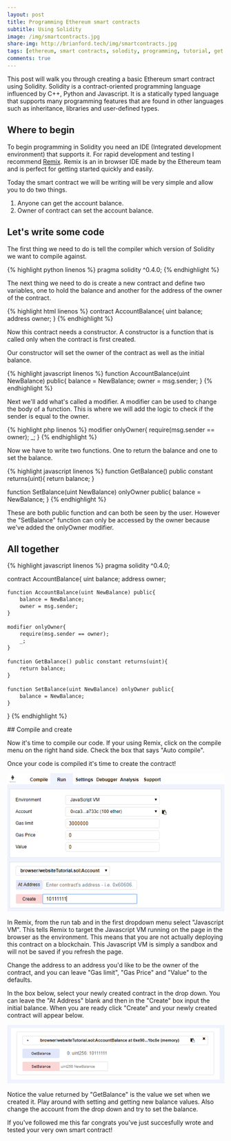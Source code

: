 ```yaml
---
layout: post
title: Programming Ethereum smart contracts
subtitle: Using Solidity
image: /img/smartcontracts.jpg
share-img: http://brianford.tech/img/smartcontracts.jpg
tags: [ethereum, smart contracts, solodity, programming, tutorial, get started, bitcoin]
comments: true
---
```


This post will walk you through creating a basic Ethereum smart contract using Solidity.
Solidity is a contract-oriented programming language influenced by C++, Python and Javascript.
It is a statically typed language that supports many programming features that are found in other languages such as inheritance, libraries and user-defined types.

## Where to begin

To begin programming in Solidity you need an IDE (Integrated development environment) that supports it.
For rapid development and testing I recommend <a href="https://remix.ethereum.org">Remix</a>. 
Remix is an in browser IDE made by the Ethereum team and is perfect for getting started quickly and easily. 

Today the smart contract we will be writing will be very simple and allow you to do two things.

1. Anyone can get the account balance.
2. Owner of contract can set the account balance.


## Let's write some code

The first thing we need to do is tell the compiler which version of Solidity we want to compile against.

{% highlight python linenos %}
 pragma solidity ^0.4.0;
{% endhighlight %}

The next thing we need to do is create a new contract and define two variables, one to hold the balance and another for the address of the owner of the contract.

{% highlight html linenos %}
contract AccountBalance{
    uint balance;
    address owner;
}
{% endhighlight %}

Now this contract needs a constructor. A constructor is a function that is called only when the contract is first created. 

Our constructor will set the owner of the contract as well as the initial balance.

{% highlight javascript linenos %}
function AccountBalance(uint NewBalance) public{
    balance = NewBalance;
    owner = msg.sender;
}
{% endhighlight %}

Next we'll add what's called a modifier. 
A modifier can be used to change the body of a function.
This is where we will add the logic to check if the sender is equal to the owner.

{% highlight php linenos %}
modifier onlyOwner{
    require(msg.sender == owner);
    _;
}
{% endhighlight %}

Now we have to write two functions. One to return the balance and one to set the balance.

{% highlight javascript linenos %}
function GetBalance() public constant returns(uint){
    return balance;
}

function SetBalance(uint NewBalance) onlyOwner public{
    balance = NewBalance;
}
{% endhighlight %}

These are both public function and can both be seen by the user.
However the "SetBalance" function can only be accessed by the owner because we've added the onlyOwner modifier. 

## All together
<p></p>
{% highlight javascript linenos %}
pragma solidity ^0.4.0;

contract AccountBalance{
    uint balance;
    address owner;
    
    function AccountBalance(uint NewBalance) public{
        balance = NewBalance;
        owner = msg.sender;
    }
    
    modifier onlyOwner{
        require(msg.sender == owner);
        _;
    }
    
    function GetBalance() public constant returns(uint){
        return balance;
    }
    
    function SetBalance(uint NewBalance) onlyOwner public{
        balance = NewBalance;
    }
}
{% endhighlight %}
<p></p>
## Compile and create

Now it's time to compile our code. If your using Remix, click on the compile menu on the right hand side.
Check the box that says "Auto compile".

Once your code is compiled it's time to create the contract!

<img src="/img/remixUI.PNG" alt="Remix compiler menu" />

In Remix, from the run tab and in the first dropdown menu select "Javascript VM".
This tells Remix to target the Javascript VM running on the page in the browser as the environment. 
This means that you are not actually deploying this contract on a blockchain.
This Javascript VM is simply a sandbox and will not be saved if you refresh the page.

Change the address to an address you'd like to be the owner of the contract, and you can leave "Gas limit", "Gas Price" and "Value" to the defaults.

In the box below, select your newly created contract in the drop down.
You can leave the "At Address" blank and then in the "Create" box input the initial balance.
When you are ready click "Create" and your newly created contract will appear below. 

<img src="/img/deployedContract.PNG" alt="Newly created smart contract" />

Notice the value returned by "GetBalance" is the value we set when we created it.
Play around with setting and getting new balance values. 
Also change the account from the drop down and try to set the balance.

If you've followed me this far congrats you've just succesfully wrote and tested your very own smart contract!

